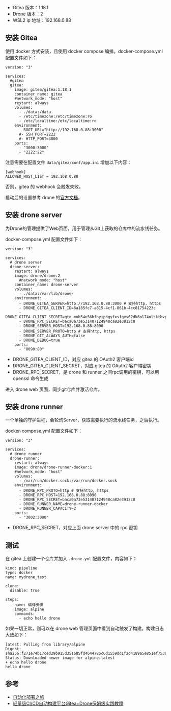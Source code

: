 - Gitea 版本：1.18.1
- Drone 版本：2
- WSL2 ip 地址：192.168.0.88

## 安装 Gitea
使用 docker 方式安装，且使用 docker compose 编排。docker-compose.yml 配置文件如下：
```
version: "3"

services:
  #gitea
  gitea:
    image: gitea/gitea:1.18.1
    container_name: gitea
    #network_mode: "host"
    restart: always
    volumes:
      - ./data:/data
      - /etc/timezone:/etc/timezone:ro
      - /etc/localtime:/etc/localtime:ro
    environment:
      - ROOT_URL="http://192.168.0.88:3000"
      #- SSH_PORT=2222
      #- HTTP_PORT=3000
    ports:
      - "3000:3000"
      - "2222:22"
```
注意需要在配置文件 `data/gitea/conf/app.ini` 增加以下内容：
```
[webhook]
ALLOWED_HOST_LIST = 192.168.0.88
```
否则，gitea 的 webhook 会触发失败。

启动后的设置参考 drone 的[官方文档](https://docs.drone.io/server/provider/gitea/)。

## 安装 drone server
为Drone的管理提供了Web页面，用于管理从Git上获取的仓库中的流水线任务。

docker-compose.yml 配置文件如下：
```
version: "3"

services:
  # drone server
  drone-server:
    restart: always
    image: drone/drone:2
      #network_mode: "host"
    container_name: drone-server
    volumes:
      - ./data:/var/lib/drone/
    environment:
      - DRONE_GITEA_SERVER=http://192.168.0.88:3000 # 支持http, https
      - DRONE_GITEA_CLIENT_ID=6a185fc7-a815-4cf1-861b-4cc81754223c
      - DRONE_GITEA_CLIENT_SECRET=gto_mub54n56bfhyiphgyfxsfgvs62dk6ol74ulskthvpfxrmpku6lya
      - DRONE_RPC_SECRET=baca0a73e531407124948ca82e3912c8
      - DRONE_SERVER_HOST=192.168.0.88:8090
      - DRONE_SERVER_PROTO=http # 支持http, https
      - DRONE_GIT_ALWAYS_AUTH=false
      - DRONE_DEBUG=true
    ports:
      - "8090:80"
```
- DRONE_GITEA_CLIENT_ID，对应 gitea 的 OAuth2 客户端id
- DRONE_GITEA_CLIENT_SECRET，对应 gitea 的 OAuth2 客户端密钥
- DRONE_RPC_SECRET，是 drone 和 runner 之间rpc调用的密钥，可以用 openssl 命令生成

进入 drone web 页面，同步git仓库并激活仓库。

## 安装 drone runner
一个单独的守护进程，会轮询Server，获取需要执行的流水线任务，之后执行。

docker-compose.yml 配置文件如下：
```
version: "3"

services:
  # drone runner
  drone-runner:
    restart: always
    image: drone/drone-runner-docker:1
    #network_mode: "host"
    volumes:
      - /var/run/docker.sock:/var/run/docker.sock
    environment:
      - DRONE_RPC_PROTO=http # 支持http, https
      - DRONE_RPC_HOST=192.168.0.88:8090
      - DRONE_RPC_SECRET=baca0a73e531407124948ca82e3912c8
      - DRONE_RUNNER_NAME=drone-runner-docker
      - DRONE_RUNNER_CAPACITY=2
    ports:
      - "3002:3000"
```
- DRONE_RPC_SECRET，对应上面 drone server 中的 rpc 密钥

## 测试
在 gitea 上创建一个仓库并加入 `.drone.yml` 配置文件，内容如下：
```
kind: pipeline
type: docker
name: mydrone_test

clone:
  disable: true

steps:
  - name: 编译步骤
    image: alpine
    commands:
      - echo hello drone
```
如果一切正常，则可以在 drone web 管理页面中看到自动触发了构建。构建日志大致如下：
```
latest: Pulling from library/alpine
Digest: sha256:f271e74b17ced29b915d351685fd4644785c6d1559dd1f2d4189a5e851ef753a
Status: Downloaded newer image for alpine:latest
+ echo hello drone
hello drone
```

## 参考
- [自动化部署之旅](https://blog.51cto.com/palxp/5712475)
- [轻量级CI/CD自动构建平台Gitea+Drone保姆级实践教程](https://blog.csdn.net/ywch520/article/details/124782654)
